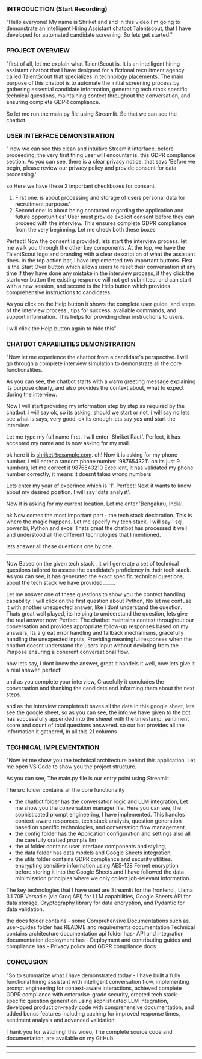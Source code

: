 ### **INTRODUCTION (Start Recording)**

"Hello everyone! My name is Shriket and and in this video I'm going to demonstrate an intelligent Hiring Assistant chatbot Talentscout, that I have developed for automated candidate screening, So lets get started."

### **PROJECT OVERVIEW**

"first of all, let me explain what TalentScout is. It is an intelligent hiring assistant chatbot that I have designed for a fictional recruitment agency called TalentScout that specializes in technology placements. The main purpose of this chatbot is to automate the initial screening process by gathering essential candidate information, generating tech stack specific technical questions, maintaining context throughout the conversation, and ensuring complete GDPR compliance.

So let me run the main.py file using Streamlit. So that we can see the chatbot. 


### **USER INTERFACE DEMONSTRATION**

" now we can see this clean and intuitive Streamlit interface. before proceeding, the very first thing user will encounter is, this GDPR compliance section.
As you can see, there is a clear privacy notice, that says 'Before we begin, please review our privacy policy and provide consent for data processing.'

so Here we have these 2 important checkboxes for consent,
1. First one: is about processing and storage of users personal data for recruitment purposes'
2. Second one: is about being contacted regarding the application and future opportunities'
User must provide explicit consent before they can proceed with the interview. This ensures complete GDPR compliance from the very beginning. Let me check both these boxes

Perfect! Now the consent is provided, lets start the interview process. let me walk you through the other key components. At the top, we have the TalentScout logo and branding with a clear description of what the assistant does. 
In the top action bar, I have implemented two important buttons. First is the Start Over button which allows users to reset their conversation at any time if they have done any mistake in the interview process, if they click the startover button the existing responce will not get submitted, and can start with a new session, and second is the Help button which provides comprehensive instructions to candidates.

As you click on the Help button it shows the complete user guide, and steps of the interview process , tips for success, available commands, and  support information. This helps for providing clear instructions to users.

I will click the Help button again to hide this"

### **CHATBOT CAPABILITIES DEMONSTRATION**

"Now let me experience the chatbot from a candidate's perspective. I will go through a complete interview simulation to demonstrate all the core functionalities.

As you can see, the chatbot starts with a warm greeting message explaining its purpose clearly, and also provides the context about, what to expect during the interview.

Now I will start providing my information step by step as required by the chatbot.
i will say ok, so its asking, should we start or not, i will say no lets see what is says, very good, ok its enough lets say yes and start the interview.


Let me type my full name first. I will enter 'Shriket Raut'. Perfect, it has accepted my name and is now asking for my mail.

ok here it is shriket@example.com. oh! Now it is asking for my phone number. I will enter a random phone number '987654321'. oh its just 9 numbers, let me correct it 9876543210 Excellent, it has validated my phone number correctly, it means it doesnt takes wrong numbers

Lets enter my year of experince which is '1'. Perfect! Next it wants to know about my desired position. I will say 'data analyst'.

Now it is asking for my current location. Let me enter 'Bengaluru, India'.

ok Now comes the most important part - the tech stack declaration. This is where the magic happens. Let me specify my tech stack. I will say ' sql, power bi, Python and excel
Thats great the chatbot has processed it well and understood all the different technologies that I mentioned.

lets answer all these questions one by one.
_________________

Now Based on the given tech stack , it will generate a set of technical questions tailored to assess the candidate’s proficiency in their tech stack.
As you can see, it has generated the exact specific technical questions, about the tech stack we have provided,____.

Let me answer one of these questions to show you the context handling capability. I will click on the first question about Python, No let me confuse it with another unexpected answer, like i dont understand the question. Thats great well played, its helping to undeerstand the question, lets give the real answer now,
 Perfect! The chatbot maintains context throughout our conversation and provides appropriate follow-up responses based on my answers, 
 Its a great error handling and fallback mechanisms, gracefully handling the unexpected inputs, Providing meaningful responses when the chatbot doesnt understand the users input without deviating from the Purpose ensuring a coherent conversational flow.

now lets say, i dont know the answer, great it handels it well, now lets give it a real answer. perfect!



 and as you complete your interview, Gracefully it concludes the conversation and thanking the candidate and informing them about the next steps.

and as the interview completes it saves all the data in this google sheet,
lets see the google sheet, so as you can see,
 the info we have given to the bot has successfully appended into the sheeet with the timestamp, sentiment score and count of total questions answered.
so our bot provides all the information it gathered, in all this 21 columns 

### **TECHNICAL IMPLEMENTATION**

"Now let me show you the technical architecture behind this application. Let me open VS Code to show you the project structure.

As you can see, The main.py file is our entry point using Streamlit. 

The src folder contains all the core functionality 
- the chatbot folder has the conversation logic and LLM integration,
Let me show you the conversation manager file. Here you can see, the sophisticated prompt engineering, I have implemented. This handles context-aware responses, tech stack analysis, question generation based on specific technologies, and conversation flow management.
- the config folder has the Application configuration and settings also all the carefully crafted prompts llm
- the ui folder contains user interface components and styling, 
- the data folder has data models and Google Sheets integration, 
- the utils folder contains GDPR compliance and security utilities.  
encrypting sensitive information using AES-128 Fernet encryption before storing it into the Google Sheets.and I have followed the data minimization principles where we only collect job-relevant information.

The key technologies that I have used are Streamlit for the frontend , Llama 3.1 70B Versatile (via Groq API) for LLM capabilities, Google Sheets API for data storage, Cryptography library for data encryption, and Pydantic for data validation.

the docs folder contains - some Comprehensive Documentations such as.
user-guides folder has README and requirements documentation
Technical contains architecture documentation
api folder has- API and integration documentation
deployment has - Deployment and contributing guides
and compliance has - Privacy policy and GDPR compliance docs


### **CONCLUSION**

"So to summarize what I have demonstrated today - I have built a fully functional hiring assistant with intelligent conversation flow, implementing prompt engineering for context-aware interactions, achieved complete GDPR compliance with enterprise-grade security, created tech stack-specific question generation using sophisticated LLM integration, developed production-ready code with comprehensive documentation, and added bonus features including caching for improved response times, sentiment analysis and advanced validation.

Thank you for watching! this video, The complete source code and documentation, are available on my GitHub.

____________________________________________________________________________
_____________________________________________________________________________________
